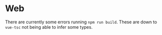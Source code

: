 # Web

There are currently some errors running `npm run build`. 
These are down to `vue-tsc` not being able to infer some types.
